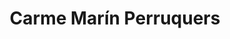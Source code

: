 ---
title: "Carme Marín Perruquers"
url: /el-prat-de-llobregat/carme-marin-perruquers/
shop: peluquería
---